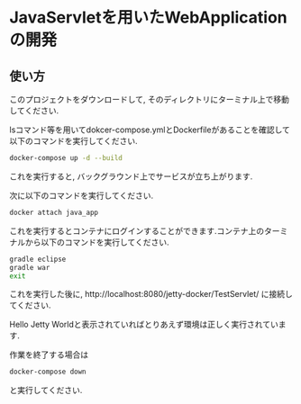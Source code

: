 # JavaServletを用いたWebApplicationの開発

## 使い方
このプロジェクトをダウンロードして, そのディレクトリにターミナル上で移動してください.

lsコマンド等を用いてdokcer-compose.ymlとDockerfileがあることを確認して以下のコマンドを実行してください.

```bash
docker-compose up -d --build
```

これを実行すると, バックグラウンド上でサービスが立ち上がります.

次に以下のコマンドを実行してください.

```bash
docker attach java_app
```

これを実行するとコンテナにログインすることができます.コンテナ上のターミナルから以下のコマンドを実行してください.

```bash
gradle eclipse
gradle war
exit
```

これを実行した後に, http://localhost:8080/jetty-docker/TestServlet/ に接続してください.

Hello Jetty Worldと表示されていればとりあえず環境は正しく実行されています.

作業を終了する場合は

```bash
docker-compose down
```
と実行してください.